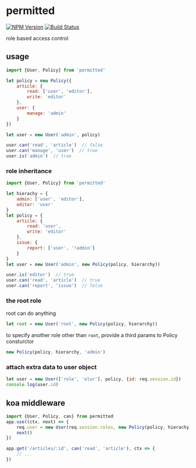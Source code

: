 # permitted

[![NPM Version][npm-image]][npm-url]
[![Build Status][travis-image]][travis-url]

role based access control

## usage

```js
import {User, Policy} from 'permitted'

let policy = new Policy({
    article: {
        read: ['user', 'editor'],
        write: 'editor'
    },
    user: {
        manage: 'admin'
    }
})

let user = new User('admin', policy)

user.can('read', 'article')  // false
user.can('manage', 'user')  // true
user.is('admin')  // true
```

### role inheritance

```js
import {User, Policy} from 'permitted'

let hierachy = {
    admin: ['user', 'editor'],
    editor: 'user'
}
let policy = {
    article: {
        read: 'user',
        write: 'editor'
    },
    issue: {
        report: ['user', '!admin']
    }
}
let user = new User('admin', new Policy(policy, hierarchy))

user.is('editor')  // true
user.can('read', 'article')  // true
user.can('report', 'issue')  // false
```

### the root role

root can do anything

```js
let root = new User('root', new Policy(policy, hierarchy))
```

to specify another role other than `root`, provide a third params to Policy consturctor

```js
new Policy(policy, hierarchy, 'admin')
```

### attach extra data to user object

```js
let user = new User(['role', 'elor'], policy, {id: req.session.id})
console.log(user.id)
```

## koa middleware

```js
import {User, Policy, can} from permitted
app.use((ctx, next) => {
    req.user = new User(req.session.roles, new Policy(policy, hierachy))
    next()
})

app.get('/articles/:id', can('read', 'article'), ctx => {
    // ...
})
```

[npm-image]: https://img.shields.io/npm/v/permitted.svg?style=flat
[npm-url]: https://npmjs.org/package/permitted
[travis-image]: https://img.shields.io/travis/zweifisch/permitted.svg?style=flat
[travis-url]: https://travis-ci.org/zweifisch/permitted
